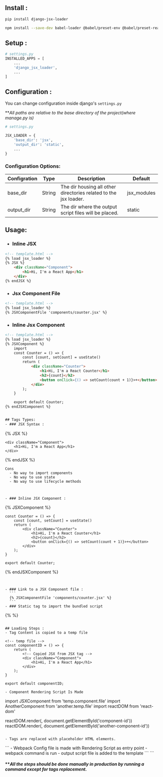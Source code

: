 ## Install :
```bash
pip install django-jsx-loader
```

```bash
npm install --save-dev babel-loader @babel/preset-env @babel/preset-react webpack-cli react react-dom
```
## Setup :
```python
# settings.py
INSTALLED_APPS = [
    ...
    'django_jsx_loader',
    ...
]
```

## Configuration :

You can change configuration inside django's `settings.py`

***All paths are relative to the base directory of the project(where manage.py is)*


```python
# settings.py

JSX_LOADER = {
    'base_dir': 'jsx',
    'output_dir': 'static',
    ...
}
```

### Configuration Options:


Configration | Type | Description | Default
--- | --- | --- | ---
base_dir | String | The dir housing all other directories related to the jsx loader. | jsx_modules
output_dir | String | The dir where the output script files will be placed. | static


## Usage:

- ### Inline JSX
```html
<!-- template.html -->
{% load jsx_loader %}
{% JSX %}
    <div className="Component">
        <h1>Hi, I'm a React App</h1>
    </div>
{% endJSX %}
```

- ### Jsx Component File

```html
<!-- template.html -->
{% load jsx_loader %}
{% JSXComponentFile 'components/counter.jsx' %}
```

- ### Inline Jsx Component

```html
<!-- template.html -->
{% load jsx_loader %}
{% JSXComponent %}
    import
    const Counter = () => {
        const [count, setCount] = useState()
        return (
            <div className="Counter">
                <h1>Hi, I'm a React Counter</h1>
                <h2>{count}</h2>
                <button onClick={() => setCount(count + 1)}>+</button>
            </div>
        );
    }

    export default Counter;
{% endJSXComponent %}
```
```html

## Tags Types:
- ### JSX Syntax :

  ```
  {% JSX %}

    <div className="Component">
        <h1>Hi, I'm a React App</h1>
    </div>

  {% endJSX %}
  ```
  Cons
    - No way to import components
    - No way to use state
    - No way to use lifecycle methods



- ### Inline JSX Component :
  ```
  {% JSXComponent %}

    const Counter = () => {
        const [count, setCount] = useState()
        return (
            <div className="Counter">
                <h1>Hi, I'm a React Counter</h1>
                <h2>{count}</h2>
                <button onClick={() => setCount(count + 1)}>+</button>
            </div>
        );
    }

    export default Counter;

  {% endJSXComponent %}
  ```


- ### Link to a JSX Component file :
    ```
    {% JSXComponentFile 'components/counter.jsx' %}
    ```
- ### Static tag to import the bundled script
  ```
  {%  %}
  ```

## Loading Steps :
- Tag Content is copied to a temp file
  ```
    <!-- temp file -->
    const componentID = () => {
        return (
            <!-- Copied JSX from JSX tag -->
            <div className="Component">
                <h1>Hi, I'm a React App</h1>
            </div>
        );
    }

    export default componentID;
  ```
- Component Rendering Script Is Made
  ```
  import JSXComponent from 'temp.component.file'
  import AnotherComponent from 'another.temp.file'
  import reactDOM from 'react-dom'

  reactDOM.render(<JSXComponent />, document.getElementById('component-id'))
  reactDOM.render(<AnotherComponent />, document.getElementById('another-component-id'))
  ```

- Tags are replaced with placeholder HTML elements.
  ```
  <div id="component-id"></div>
  ```
- Webpack Config file is made with Rendering Script as entry point
- webpack command is run
- output script file is added to the template
  ```
  <script src="{% static 'output.js' %}"></script>
  ```

#### *****All the steps should be done manually in production by running a command except for tags replacement.***